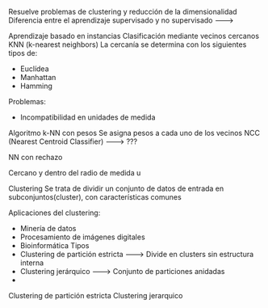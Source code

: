 Resuelve problemas de clustering y reducción de la dimensionalidad
Diferencia entre el aprendizaje supervisado y no supervisado ---> 

Aprendizaje basado en instancias
Clasificación mediante vecinos cercanos
KNN (k-nearest neighbors)
La cercanía se determina con los siguientes tipos de: 
- Euclídea
- Manhattan
- Hamming

Problemas:
- Incompatibilidad en unidades de medida

Algoritmo k-NN con pesos
Se asigna pesos a cada uno de los vecinos
NCC (Nearest Centroid Classifier) ---> ???


NN con rechazo

Cercano y dentro del radio de medida u


Clustering
Se trata de dividir un conjunto de datos de entrada en subconjuntos(cluster), con características comunes

Aplicaciones del clustering:
- Minería de datos
- Procesamiento de imágenes digitales
- Bioinformática
Tipos 
- Clustering de partición estricta ---> Divide en clusters sin estructura interna
- Clustering jerárquico ---> Conjunto de particiones anidadas 
- 



Clustering de partición estricta
Clustering jerarquico

